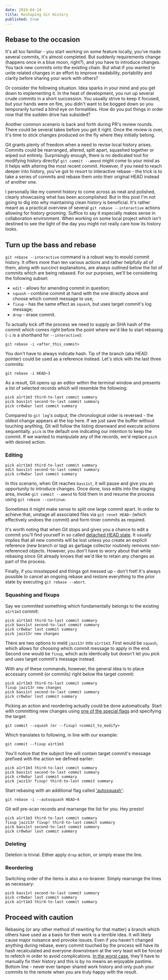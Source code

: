```yaml
---
date: 2019-04-24
title: Reshaping Git History
published: true
---
```



## Rebase to the occasion

It's all too familiar - you start working on some feature locally, you've made several commits, it's almost completed. But suddenly requirements change (happens once in a blue moon, right?), and you have to introduce changes. You tack new commits onto the existing chain. But what if you wanted to unite related changes in an effort to improve readability, portability and clarity before sharing your work with others?

Or consider the following situation. Idea sparks in your mind and you get down to implementing it. In the heat of development, you run up several crude commits in a short succession. You usually strive to keep it focused, but your hands were on fire, you didn't want to be bogged down so you temporarily turned a blind eye on formalities. How do you put things in order now that the sudden drive has subsided?

Another common scenario is back and forth during PR's review rounds. There could be several takes before you get it right. Once the review is over, it's time to stick changes produced on the fly where they initially belong.

Git grants plenty of freedom when a need to revise local history arises. Commits could be rearranged, altered, split apart, squashed together or wiped out entirely. Surprisingly enough, there is no dedicated tool for modifying history directly! `git commit --amend` might come to your mind as it helps with altering the most recent commit. However, if you need to reach deeper into history, you've got to resort to interactive rebase - the trick is to take a series of commits and rebase them onto their original HEAD instead of another one.

I personally like my commit history to come across as neat and polished, clearly showcasing what has been accomplished. But in this post I'm not going to dig into why maintaining clean history is beneficial. It's rather meant as a practical overview of several `git rebase --interactive` actions allowing for history grooming. Suffice to say it especially makes sense in collaboration environment. When working on some local project which isn't destined to see the light of the day you might not really care how its history looks.


## Turn up the bass and rebase

`git rebase --interactive` command is a robust way to mould commit history. It offers more than ten various actions and rather helpfully all of them, along with succinct explanations, are always outlined below the list of commits which are being rebased. For our purposes, we'll be considering the following subset:

* `edit` - allows for amending commit in question;
* `squash` - combine commit at hand with the one directly above and choose which commit message to use;
* `fixup` - has the same effect as `squash`, but uses target commit's log message;
* `drop` - erase commit.

To actually kick off the process we need to supply an SHA hash of the commit which comes right before the point where we'd like to start rebasing (`-i` is a shorthand for `--interactive`):

```text
git rebase -i <after_this_commit>
```

You don't have to always indicate hash. Tip of the branch (aka HEAD pointer) could be used as a reference instead. Let's stick with the last three commits:

```
git rebase -i HEAD~3
```

As a result, Git opens up an editor within the terminal window and presents a list of selected records which will resemble the following:

```
pick a1rt1m3 third-to-last commit summary
pick bass1st second-to-last commit summary
pick cr0wbar last commit summary
```

Compared to `git log`'s output, the chronological order is reversed - the oldest change appears at the top here. If we just save the buffer without touching anything, Git will follow the listing downward and execute actions sequentially. `pick` is the default one indicating our intention to keep the commit. If we wanted to manipulate any of the records, we'd replace `pick` with desired action.


### Editing

```
pick a1rt1m3 third-to-last commit summary
edit bass1st second-to-last commit summary
pick cr0wbar last commit summary
```

In this scenario, when Git reaches `bass1st`, it will pause and give you an opportunity to introduce changes. Once done, toss edits into the staging area, invoke `git commit --amend` to fold them in and resume the process using `git rebase --continue`.

Sometimes it might make sense to split one large commit apart. In order to achieve that, unstage all associated files via `git reset HEAD~` (which effectively undoes the commit) and form tinier commits as required.

It's worth noting that when Git stops and gives you a chance to edit a commit you'll find yourself in so called [detached HEAD state](https://git-scm.com/docs/git-checkout#_detached_head). It usually implies that all new commits will be lost unless you create an explicit reference (new branch or tag) as garbage collector routinely removes non-referenced objects. However, you don't have to worry about that while rebasing since Git already knows that we'd like to retain any changes as part of the process.

Finally, if you misstepped and things got messed up - don't fret! It's always possible to cancel an ongoing rebase and restore everything to the prior state by executing `git rebase --abort`.


### Squashing and fixups

Say we committed something which fundamentally belongs to the existing `a1rt1m3` commit:

```
pick a1rt1m3 third-to-last commit summary
pick bass1st second-to-last commit summary
pick cr0wbar last commit summary
pick jazz13r new changes
```

There are two options to meld `jazz13r` into `a1rt1m3`. First would be `squash`, which allows for choosing which commit message to apply in the end. Second one would be `fixup`, which acts identically but doesn't let you pick and uses target commit's message instead.

With any of these commands, however, the general idea is to place accessary commit (or commits) right below the target commit:

```
pick a1rt1m3 third-to-last commit summary
fixup jazz13r new changes
pick bass1st second-to-last commit summary
pick cr0wbar last commit summary
```

Picking an action and reordering actually could be done automatically. Start with committing new changes using [one of the special flags](https://git-scm.com/docs/git-commit#Documentation/git-commit.txt---fixupltcommitgt) and specifying the target:

```text
git commit --squash (or --fixup) <commit_to_modify>
```

Which translates to following, in line with our example:

```
git commit --fixup a1rt1m3
```

You'll notice that the subject line will contain target commit's message prefixed with the action we defined earlier:

```text
pick a1rt1m3 third-to-last commit summary
pick bass1st second-to-last commit summary
pick cr0wbar last commit summary
pick jazz13r fixup! third-to-last commit summary
```

Start rebasing with an additional flag called ['autosquash'](https://git-scm.com/docs/git-rebase#Documentation/git-rebase.txt---autosquash):

```
git rebase -i --autosquash HEAD~4
```

Git will pre-scan records and rearrange the list for you. Hey presto!

```text
pick a1rt1m3 third-to-last commit summary
fixup jazz13r fixup! third-to-last commit summary
pick bass1st second-to-last commit summary
pick cr0wbar last commit summary
```

### Deleting

Deletion is trivial. Either apply `drop` action, or simply erase the line.


### Reordering

Switching order of the items is also a no-brainer. Simply rearrange the lines as necessary:

```
pick bass1st second-to-last commit summary
pick cr0wbar last commit summary
pick a1rt1m3 third-to-last commit summary
```

## Proceed with caution
Rebasing (or any other method of rewriting for that matter) a branch which others have used as a basis for their work is a terrible idea. It will likely cause major nuisance and provoke issues. Even if you haven't changed anything during rebase, every commit touched by the process will have its hash recalculated and everyone downstream at the very least will be forced to refetch in order to avoid complications. [In the worst case](https://git-scm.com/docs/git-rebase#_the_hard_case), they'll have to manually fix their history and this is by no means an enjoyable pastime. Bottom line - never ever tamper shared work history and only push your commits to the remote when you are truly happy with the result.
